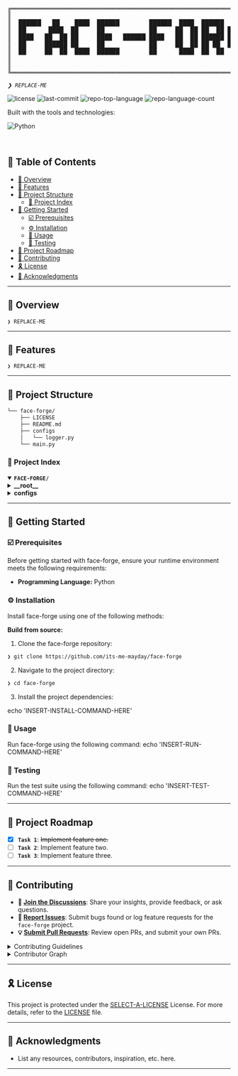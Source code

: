 <div align="left">
<pre>
╔══════════════════════════════════════════════════════════════════════════╗
║                                                                          ║
║  ██████   ██    ████  ██████        ██████  ████  ██████  ████  ██████   ║
║  ██      ████  ██     ██            ██     ██  ██ ██  ██ ██     ██       ║
║  ████   ██  ██ ██     ████   ██████ ████   ██  ██ ██████ ██ ███ ████     ║
║  ██     ██████ ██     ██            ██     ██  ██ ██ ██  ██  ██ ██       ║
║  ██     ██  ██  ████  ██████        ██      ████  ██  ██  ████  ██████   ║
║                                                                          ║
║                                                                          ║
╚══════════════════════════════════════════════════════════════════════════╝
</pre>
</div>
<p align="left">
	<em><code>❯ REPLACE-ME</code></em>
</p>
<p align="left">
	<img src="https://img.shields.io/github/license/its-me-mayday/face-forge?style=flat-square&logo=opensourceinitiative&logoColor=white&color=A931EC" alt="license">
	<img src="https://img.shields.io/github/last-commit/its-me-mayday/face-forge?style=flat-square&logo=git&logoColor=white&color=A931EC" alt="last-commit">
	<img src="https://img.shields.io/github/languages/top/its-me-mayday/face-forge?style=flat-square&color=A931EC" alt="repo-top-language">
	<img src="https://img.shields.io/github/languages/count/its-me-mayday/face-forge?style=flat-square&color=A931EC" alt="repo-language-count">
</p>
<p align="left">Built with the tools and technologies:</p>
<p align="left">
	<img src="https://img.shields.io/badge/Python-3776AB.svg?style=flat-square&logo=Python&logoColor=white" alt="Python">
</p>
<br>

## 🔗 Table of Contents

- [📍 Overview](#-overview)
- [👾 Features](#-features)
- [📁 Project Structure](#-project-structure)
  - [📂 Project Index](#-project-index)
- [🚀 Getting Started](#-getting-started)
  - [☑️ Prerequisites](#-prerequisites)
  - [⚙️ Installation](#-installation)
  - [🤖 Usage](#🤖-usage)
  - [🧪 Testing](#🧪-testing)
- [📌 Project Roadmap](#-project-roadmap)
- [🔰 Contributing](#-contributing)
- [🎗 License](#-license)
- [🙌 Acknowledgments](#-acknowledgments)

---

## 📍 Overview

<code>❯ REPLACE-ME</code>

---

## 👾 Features

<code>❯ REPLACE-ME</code>

---

## 📁 Project Structure

```sh
└── face-forge/
    ├── LICENSE
    ├── README.md
    ├── configs
    │   └── logger.py
    └── main.py
```


### 📂 Project Index
<details open>
	<summary><b><code>FACE-FORGE/</code></b></summary>
	<details> <!-- __root__ Submodule -->
		<summary><b>__root__</b></summary>
		<blockquote>
			<table>
			<tr>
				<td><b><a href='https://github.com/its-me-mayday/face-forge/blob/master/main.py'>main.py</a></b></td>
				<td><code>❯ REPLACE-ME</code></td>
			</tr>
			</table>
		</blockquote>
	</details>
	<details> <!-- configs Submodule -->
		<summary><b>configs</b></summary>
		<blockquote>
			<table>
			<tr>
				<td><b><a href='https://github.com/its-me-mayday/face-forge/blob/master/configs/logger.py'>logger.py</a></b></td>
				<td><code>❯ REPLACE-ME</code></td>
			</tr>
			</table>
		</blockquote>
	</details>
</details>

---
## 🚀 Getting Started

### ☑️ Prerequisites

Before getting started with face-forge, ensure your runtime environment meets the following requirements:

- **Programming Language:** Python


### ⚙️ Installation

Install face-forge using one of the following methods:

**Build from source:**

1. Clone the face-forge repository:
```sh
❯ git clone https://github.com/its-me-mayday/face-forge
```

2. Navigate to the project directory:
```sh
❯ cd face-forge
```

3. Install the project dependencies:

echo 'INSERT-INSTALL-COMMAND-HERE'



### 🤖 Usage
Run face-forge using the following command:
echo 'INSERT-RUN-COMMAND-HERE'

### 🧪 Testing
Run the test suite using the following command:
echo 'INSERT-TEST-COMMAND-HERE'

---
## 📌 Project Roadmap

- [X] **`Task 1`**: <strike>Implement feature one.</strike>
- [ ] **`Task 2`**: Implement feature two.
- [ ] **`Task 3`**: Implement feature three.

---

## 🔰 Contributing

- **💬 [Join the Discussions](https://github.com/its-me-mayday/face-forge/discussions)**: Share your insights, provide feedback, or ask questions.
- **🐛 [Report Issues](https://github.com/its-me-mayday/face-forge/issues)**: Submit bugs found or log feature requests for the `face-forge` project.
- **💡 [Submit Pull Requests](https://github.com/its-me-mayday/face-forge/blob/main/CONTRIBUTING.md)**: Review open PRs, and submit your own PRs.

<details closed>
<summary>Contributing Guidelines</summary>

1. **Fork the Repository**: Start by forking the project repository to your github account.
2. **Clone Locally**: Clone the forked repository to your local machine using a git client.
   ```sh
   git clone https://github.com/its-me-mayday/face-forge
   ```
3. **Create a New Branch**: Always work on a new branch, giving it a descriptive name.
   ```sh
   git checkout -b new-feature-x
   ```
4. **Make Your Changes**: Develop and test your changes locally.
5. **Commit Your Changes**: Commit with a clear message describing your updates.
   ```sh
   git commit -m 'Implemented new feature x.'
   ```
6. **Push to github**: Push the changes to your forked repository.
   ```sh
   git push origin new-feature-x
   ```
7. **Submit a Pull Request**: Create a PR against the original project repository. Clearly describe the changes and their motivations.
8. **Review**: Once your PR is reviewed and approved, it will be merged into the main branch. Congratulations on your contribution!
</details>

<details closed>
<summary>Contributor Graph</summary>
<br>
<p align="left">
   <a href="https://github.com{/its-me-mayday/face-forge/}graphs/contributors">
      <img src="https://contrib.rocks/image?repo=its-me-mayday/face-forge">
   </a>
</p>
</details>

---

## 🎗 License

This project is protected under the [SELECT-A-LICENSE](https://choosealicense.com/licenses) License. For more details, refer to the [LICENSE](https://choosealicense.com/licenses/) file.

---

## 🙌 Acknowledgments

- List any resources, contributors, inspiration, etc. here.

---
